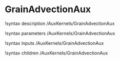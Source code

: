 <!-- MOOSE Documentation Stub: Remove this when content is added. -->

# GrainAdvectionAux
!syntax description /AuxKernels/GrainAdvectionAux

!syntax parameters /AuxKernels/GrainAdvectionAux

!syntax inputs /AuxKernels/GrainAdvectionAux

!syntax children /AuxKernels/GrainAdvectionAux
